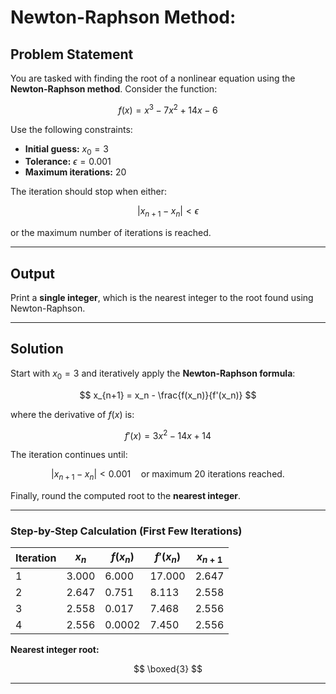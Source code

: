 

# Newton-Raphson Method:  

## Problem Statement

You are tasked with finding the root of a nonlinear equation using the **Newton-Raphson method**. Consider the function:

$$
f(x) = x^3 - 7x^2 + 14x - 6
$$

Use the following constraints:

* **Initial guess:** $x_0 = 3$
* **Tolerance:** $\epsilon = 0.001$
* **Maximum iterations:** 20

The iteration should stop when either:

$$
\left| x_{n+1} - x_n \right| < \epsilon
$$

or the maximum number of iterations is reached.

---

## Output

Print a **single integer**, which is the nearest integer to the root found using Newton-Raphson.

---

## Solution

Start with $x_0 = 3$ and iteratively apply the **Newton-Raphson formula**:

$$
x_{n+1} = x_n - \frac{f(x_n)}{f'(x_n)}
$$

where the derivative of $f(x)$ is:

$$
f'(x) = 3x^2 - 14x + 14
$$

The iteration continues until:

$$
\left| x_{n+1} - x_n \right| < 0.001 \quad \text{or maximum 20 iterations reached.}
$$

Finally, round the computed root to the **nearest integer**.

---

### Step-by-Step Calculation (First Few Iterations)

| Iteration | $x_n$ | $f(x_n)$ | $f'(x_n)$ | $x_{n+1}$ |
| --------- | ----- | -------- | --------- | --------- |
| 1         | 3.000 | 6.000    | 17.000    | 2.647     |
| 2         | 2.647 | 0.751    | 8.113     | 2.558     |
| 3         | 2.558 | 0.017    | 7.468     | 2.556     |
| 4         | 2.556 | 0.0002   | 7.450     | 2.556     |

**Nearest integer root:**

$$
\boxed{3}
$$

---
